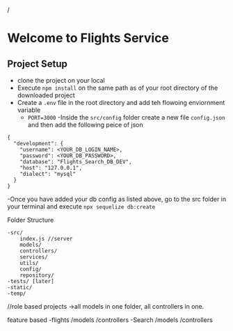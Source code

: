 /
# Welcome to Flights Service

## Project Setup
- clone the project on your local
- Execute `npm install` on the same path as of your root directory of the downloaded project
- Create a `.env` file in the root directory and add teh flowoing enviornment variable
    - `PORT=3000`
-Inside the `src/config` folder create a new file `config.json` and then add the following peice of json


```
{
  "development": {
    "username": <YOUR_DB_LOGIN_NAME>,
    "password": <YOUR_DB_PASSWORD>,
    "database": "Flights_Search_DB_DEV",
    "host": "127.0.0.1",
    "dialect": "mysql"
  }
}

```

-Once you have added your db config as listed above, go to the src folder in your terminal and execute `npx sequelize db:create`




Folder Structure

    -src/
        index.js //server
        models/
        controllers/
        services/
        utils/
        config/
        repository/
    -tests/ [later]
    -static/
    -temp/

//role based projects ->all models in one folder, all controllers in one.



feature based
-flights
    /models
    /controllers
-Search 
    /models
    /controllers

